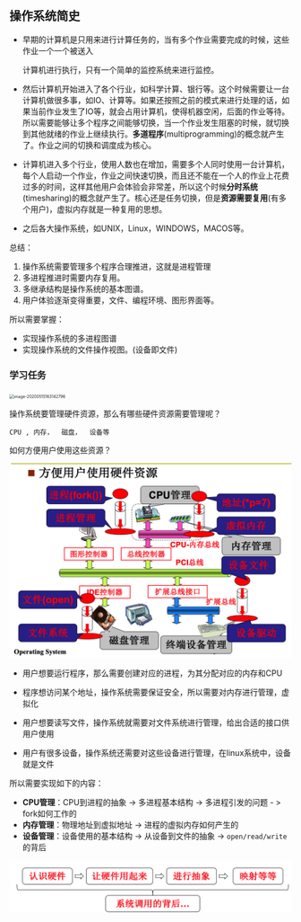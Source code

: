 ## 操作系统简史

- 早期的计算机是只用来进行计算任务的，当有多个作业需要完成的时候，这些作业一个一个被送入

  计算机进行执行，只有一个简单的监控系统来进行监控。

- 然后计算机开始进入了各个行业，如科学计算、银行等。这个时候需要让一台计算机做很多事，如IO、计算等。如果还按照之前的模式来进行处理的话，如果当前作业发生了IO等，就会占用计算机，使得机器空闲，后面的作业等待。所以需要能够让多个程序之间能够切换，当一个作业发生阻塞的时候，就切换到其他就绪的作业上继续执行。**多道程序**(multiprogramming)的概念就产生了。作业之间的切换和调度成为核心。

- 计算机进入多个行业，使用人数也在增加，需要多个人同时使用一台计算机，每个人启动一个作业，作业之间快速切换，而且还不能在一个人的作业上花费过多的时间，这样其他用户会体验会非常差，所以这个时候**分时系统**(timesharing)的概念就产生了。核心还是任务切换，但是**资源需要复用**(有多个用户)，虚拟内存就是一种复用的思想。

- 之后各大操作系统，如UNIX，Linux，WINDOWS，MACOS等。

总结：

1. 操作系统需要管理多个程序合理推进，这就是进程管理
2. 多进程推进时需要内存复用。
3. 多继承结构是操作系统的基本图谱。
4. 用户体验逐渐变得重要，文件、编程环境、图形界面等。

所以需要掌握：

- 实现操作系统的多进程图谱
- 实现操作系统的文件操作视图。(设备即文件)

### 学习任务

<img src="/Users/wangdh/Files/Operation-System/Course_Hit/Notes/03_images/01.png" alt="image-20200515163142796" style="zoom: 50%;" />

操作系统要管理硬件资源，那么有哪些硬件资源需要管理呢？

`CPU , 内存，  磁盘，  设备等`

如何方便用户使用这些资源？

<img src="03_images/02.png" alt="image-20200515163330823" style="zoom:50%;" />

- 用户想要运行程序，那么需要创建对应的进程，为其分配对应的内存和CPU

- 程序想访问某个地址，操作系统需要保证安全，所以需要对内存进行管理，虚拟化

- 用户想要读写文件，操作系统就需要对文件系统进行管理，给出合适的接口供用户使用

- 用户有很多设备，操作系统还需要对这些设备进行管理，在linux系统中，设备就是文件



所以需要实现如下的内容：

- **CPU管理**：CPU到进程的抽象 -> 多进程基本结构  -> 多进程引发的问题  - > fork如何工作的
- **内存管理**：物理地址到虚拟地址  -> 进程的虚拟内存如何产生的
- **设备管理**：设备使用的基本结构 -> 从设备到文件的抽象 -> `open/read/write`的背后

<img src="03_images/03.png" alt="image-20200515164210523" style="zoom:50%;" />


